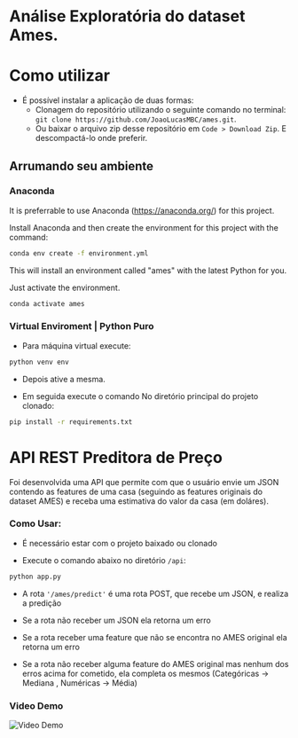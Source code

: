 # Análise Exploratória do dataset Ames.

# Como utilizar
* É possível instalar a aplicação de duas formas:
  - Clonagem do repositório utilizando o seguinte comando no terminal: `git clone https://github.com/JoaoLucasMBC/ames.git`.
  - Ou baixar o arquivo zip desse repositório em `Code > Download Zip`. E descompactá-lo onde preferir.

## Arrumando seu ambiente

### Anaconda

It is preferrable to use Anaconda (https://anaconda.org/) for this project.

Install Anaconda and then create the environment for this project with the command:

``` bash
conda env create -f environment.yml
```

This will install an environment called "ames" with the latest Python for you. 

Just activate the environment.

``` bash
conda activate ames
```

### Virtual Enviroment | Python Puro 
* Para máquina virtual execute: 
``` bash 
python venv env
``` 
* Depois ative a mesma. 

* Em seguida execute o comando No diretório principal do projeto clonado: 
``` bash 
pip install -r requirements.txt
```  

# API REST Preditora de Preço
Foi desenvolvida uma API que permite com que o usuário envie um JSON contendo as features de uma casa (seguindo as features originais do dataset AMES) e receba uma estimativa do valor da casa (em doláres). 

### Como Usar:

* É necessário estar com o projeto baixado ou clonado

* Execute o comando abaixo no diretório ```/api```:

``` bash 
python app.py
```

* A rota ```'/ames/predict'``` é uma rota POST, que recebe um JSON, e realiza a predição

* Se a rota não receber um JSON ela retorna um erro

* Se a rota receber uma feature que não se encontra no AMES original ela retorna um erro

* Se a rota não receber alguma feature do AMES original mas nenhum dos erros acima for cometido, ela completa os mesmos (Categóricas -> Mediana , Numéricas -> Média)

### Video Demo

![Video Demo](https://github.com/JoaoLucasMBC/ames/assets/65266327/f167257a-6f0d-414a-af26-9521f0444ff5)

